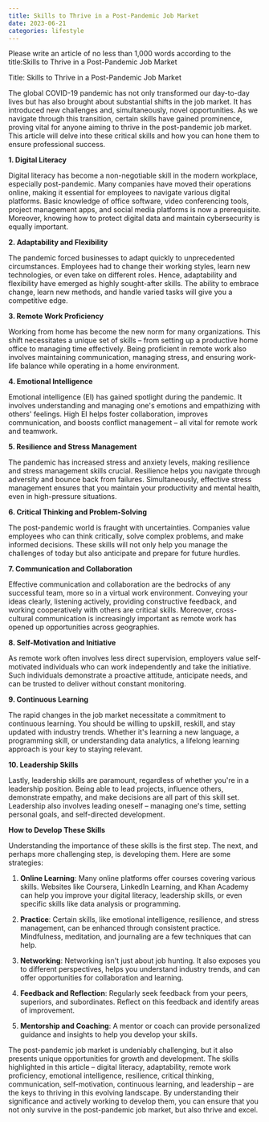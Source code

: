 ```yaml
---
title: Skills to Thrive in a Post-Pandemic Job Market
date: 2023-06-21
categories: lifestyle
---
```


Please write an article of no less than 1,000 words according to the title:Skills to Thrive in a Post-Pandemic Job Market

Title: Skills to Thrive in a Post-Pandemic Job Market

The global COVID-19 pandemic has not only transformed our day-to-day lives but has also brought about substantial shifts in the job market. It has introduced new challenges and, simultaneously, novel opportunities. As we navigate through this transition, certain skills have gained prominence, proving vital for anyone aiming to thrive in the post-pandemic job market. This article will delve into these critical skills and how you can hone them to ensure professional success.

**1. Digital Literacy**

Digital literacy has become a non-negotiable skill in the modern workplace, especially post-pandemic. Many companies have moved their operations online, making it essential for employees to navigate various digital platforms. Basic knowledge of office software, video conferencing tools, project management apps, and social media platforms is now a prerequisite. Moreover, knowing how to protect digital data and maintain cybersecurity is equally important.

**2. Adaptability and Flexibility**

The pandemic forced businesses to adapt quickly to unprecedented circumstances. Employees had to change their working styles, learn new technologies, or even take on different roles. Hence, adaptability and flexibility have emerged as highly sought-after skills. The ability to embrace change, learn new methods, and handle varied tasks will give you a competitive edge.

**3. Remote Work Proficiency**

Working from home has become the new norm for many organizations. This shift necessitates a unique set of skills – from setting up a productive home office to managing time effectively. Being proficient in remote work also involves maintaining communication, managing stress, and ensuring work-life balance while operating in a home environment.

**4. Emotional Intelligence**

Emotional intelligence (EI) has gained spotlight during the pandemic. It involves understanding and managing one's emotions and empathizing with others' feelings. High EI helps foster collaboration, improves communication, and boosts conflict management – all vital for remote work and teamwork.

**5. Resilience and Stress Management**

The pandemic has increased stress and anxiety levels, making resilience and stress management skills crucial. Resilience helps you navigate through adversity and bounce back from failures. Simultaneously, effective stress management ensures that you maintain your productivity and mental health, even in high-pressure situations.

**6. Critical Thinking and Problem-Solving**

The post-pandemic world is fraught with uncertainties. Companies value employees who can think critically, solve complex problems, and make informed decisions. These skills will not only help you manage the challenges of today but also anticipate and prepare for future hurdles.

**7. Communication and Collaboration**

Effective communication and collaboration are the bedrocks of any successful team, more so in a virtual work environment. Conveying your ideas clearly, listening actively, providing constructive feedback, and working cooperatively with others are critical skills. Moreover, cross-cultural communication is increasingly important as remote work has opened up opportunities across geographies.

**8. Self-Motivation and Initiative**

As remote work often involves less direct supervision, employers value self-motivated individuals who can work independently and take the initiative. Such individuals demonstrate a proactive attitude, anticipate needs, and can be trusted to deliver without constant monitoring.

**9. Continuous Learning**

The rapid changes in the job market necessitate a commitment to continuous learning. You should be willing to upskill, reskill, and stay updated with industry trends. Whether it's learning a new language, a programming skill, or understanding data analytics, a lifelong learning approach is your key to staying relevant.

**10. Leadership Skills**

Lastly, leadership skills are paramount, regardless of whether you're in a leadership position. Being able to lead projects, influence others, demonstrate empathy, and make decisions are all part of this skill set. Leadership also involves leading oneself – managing one's time, setting personal goals, and self-directed development.

**How to Develop These Skills**

Understanding the importance of these skills is the first step. The next, and perhaps more challenging step, is developing them. Here are some strategies:

1. **Online Learning**: Many online platforms offer courses covering various skills. Websites like Coursera, LinkedIn Learning, and Khan Academy can help you improve your digital literacy, leadership skills, or even specific skills like data analysis or programming.

2. **Practice**: Certain skills, like emotional intelligence, resilience, and stress management, can be enhanced through consistent practice. Mindfulness, meditation, and journaling are a few techniques that can help.

3. **Networking**: Networking isn't just about job hunting. It also exposes you to different perspectives, helps you understand industry trends, and can offer opportunities for collaboration and learning.

4. **Feedback and Reflection**: Regularly seek feedback from your peers, superiors, and subordinates. Reflect on this feedback and identify areas of improvement.

5. **Mentorship and Coaching**: A mentor or coach can provide personalized guidance and insights to help you develop your skills.

The post-pandemic job market is undeniably challenging, but it also presents unique opportunities for growth and development. The skills highlighted in this article – digital literacy, adaptability, remote work proficiency, emotional intelligence, resilience, critical thinking, communication, self-motivation, continuous learning, and leadership – are the keys to thriving in this evolving landscape. By understanding their significance and actively working to develop them, you can ensure that you not only survive in the post-pandemic job market, but also thrive and excel.